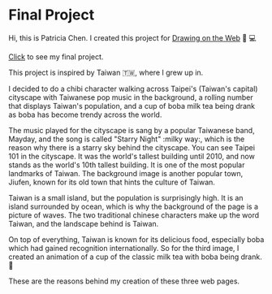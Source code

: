 # Final Project
Hi, this is Patricia Chen. I created this project for [Drawing on the Web](https://cs.nyu.edu/courses/spring20/CSCI-UA.0380-001/)
:art: :computer: 

[Click](http://i6.cims.nyu.edu/~pc2439/drawingtheweb2020/final.html/) to see my final project.

This project is inspired by Taiwan :taiwan:, where I grew up in. 

I decided to do a chibi character walking across Taipei's (Taiwan's capital) cityscape with Taiwanese pop music in the background, a rolling number that displays Taiwan's population, and a cup of boba milk tea being drank as boba has become trendy across the world. 

The music played for the cityscape is sang by a popular Taiwanese band, Mayday, and the song is called "Starry Night" :milky way:, which is the reason why there is a starry sky behind the cityscape. You can see Taipei 101 in the cityscape. It was the world's tallest building until 2010, and now stands as the world's 10th tallest building. It is one of the most popular landmarks of Taiwan. The background image is another popular town, Jiufen, known for its old town that hints the culture of Taiwan. 

Taiwan is a small island, but the population is surprisingly high. It is an island surrounded by ocean, which is why the background of the page is a picture of waves. The two traditional chinese characters make up the word Taiwan, and the landscape behind is Taiwan.  

On top of everything, Taiwan is known for its delicious food, especially boba which had gained recognition internationally. So for the third image, I created an animation of a cup of the classic milk tea with boba being drank. :tea:

These are the reasons behind my creation of these three web pages. 
